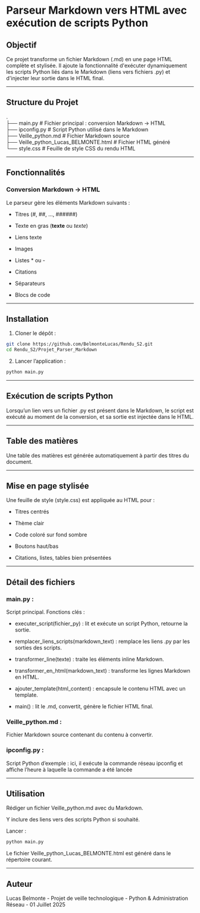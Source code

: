 # Parseur Markdown vers HTML avec exécution de scripts Python

## Objectif

Ce projet transforme un fichier Markdown (.md) en une page HTML complète et stylisée. Il ajoute la fonctionnalité d'exécuter dynamiquement les scripts Python liés dans le Markdown (liens vers fichiers .py) et d'injecter leur sortie dans le HTML final.

---

## Structure du Projet

 .  
├── main.py               # Fichier principal : conversion Markdown → HTML  
├── ipconfig.py        # Script Python utilisé dans le Markdown  
├── Veille_python.md         # Fichier Markdown source  
├── Veille_python_Lucas_BELMONTE.html  # Fichier HTML généré  
└── style.css                # Feuille de style CSS du rendu HTML

---

## Fonctionnalités

### Conversion Markdown → HTML

Le parseur gère les éléments Markdown suivants :

- Titres (#, ##, ..., ######)

- Texte en gras (**texte** ou _texte_)

- Liens texte

- Images 

- Listes * ou -

- Citations  

- Séparateurs 

- Blocs de code

---

## Installation

1. Cloner le dépôt :

```bash
git clone https://github.com/BelmonteLucas/Rendu_S2.git
cd Rendu_S2/Projet_Parser_Markdown
```

2. Lancer l’application :

```bash
python main.py
```

---

## Exécution de scripts Python

Lorsqu’un lien vers un fichier .py est présent dans le Markdown, le script est exécuté au moment de la conversion, et sa sortie est injectée dans le HTML.

---

## Table des matières

Une table des matières est générée automatiquement à partir des titres du document.

---

## Mise en page stylisée

Une feuille de style (style.css) est appliquée au HTML pour :

- Titres centrés

- Thème clair

- Code coloré sur fond sombre

- Boutons haut/bas

- Citations, listes, tables bien présentées

---

## Détail des fichiers

### main.py :

Script principal. Fonctions clés :

- executer_script(fichier_py) : lit et exécute un script Python, retourne la sortie.

- remplacer_liens_scripts(markdown_text) : remplace les liens .py par les sorties des scripts.

- transformer_line(texte) : traite les éléments inline Markdown.

- transformer_en_html(markdown_text) : transforme les lignes Markdown en HTML.

- ajouter_template(html_content) : encapsule le contenu HTML avec un template.

- main() : lit le .md, convertit, génère le fichier HTML final.

### Veille_python.md :

Fichier Markdown source contenant du contenu à convertir.

### ipconfig.py :

Script Python d’exemple : ici, il exécute la commande réseau ipconfig et affiche l’heure à laquelle la commande a été lancée

---

## Utilisation

Rédiger un fichier Veille_python.md avec du Markdown.

Y inclure des liens vers des scripts Python si souhaité.

Lancer :

```bash
python main.py
```
Le fichier Veille_python_Lucas_BELMONTE.html est généré dans le répertoire courant.

---

## Auteur

Lucas Belmonte - Projet de veille technologique - Python & Administration Réseau - 01 Juillet 2025


